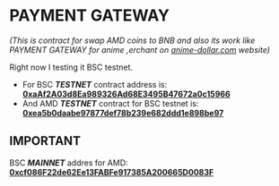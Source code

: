PAYMENT GATEWAY
===========
*(This is contract for swap AMD coins to BNB and also its work like PAYMENT GATEWAY for anime ,erchant on [anime-dollar.com](https://anime-dollar.com) website)*

Right now I testing it BSC testnet. 
- For BSC ***TESTNET*** contract address is: [**0xaAf2A03d8Ea989326Ad68E3495B47672a0c15966**](https://testnet.bscscan.com/address/0xaaf2a03d8ea989326ad68e3495b47672a0c15966) 
- And AMD ***TESTNET*** contract for BSC testnet is: [**0xea5b0daabe97877def78b239e682ddd1e898be97**](https://testnet.bscscan.com/token/0xea5b0daabe97877def78b239e682ddd1e898be97)

IMPORTANT
-----------
BSC ***MAINNET*** addres for AMD: [**0xcf086F22de62Ee13FABFe917385A200665D0083F**](https://bscscan.com/token/0xcf086F22de62Ee13FABFe917385A200665D0083F)
